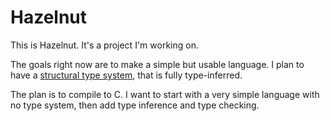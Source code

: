 
# Hazelnut

This is Hazelnut. It's a project I'm working on.

The goals right now are to make a simple but usable language. I plan to have a [structural type system](en.wikipedia.org/wiki/Structural_type_system), that is fully type-inferred.

The plan is to compile to C. I want to start with a very simple language with no type system, then add type inference and type checking.
